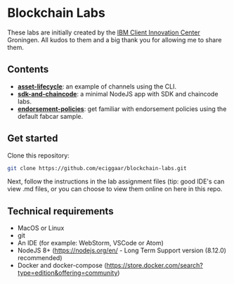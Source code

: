 # Blockchain Labs
These labs are initially created by the [IBM Client Innovation Center](https://benelux.ciceurope.com) Groningen. All kudos to them and a big thank you for allowing me to share them.

## Contents  
- [**asset-lifecycle**](./asset-lifecycle/README.md): an example of channels using the CLI.
- [**sdk-and-chaincode**](./sdk-and-chaincode/README.md): a minimal NodeJS app with SDK and chaincode labs.
- [**endorsement-policies**](./endorsement-policies/README.md): get familiar with endorsement policies using the default fabcar sample.

## Get started
Clone this repository:  

```bash
git clone https://github.com/eciggaar/blockchain-labs.git
```

Next, follow the instructions in the lab assignment files (tip: good IDE's can view .md files, or you can choose to view them online on here in this repo.

## Technical requirements
- MacOS or Linux
- git
- An IDE (for example: WebStorm, VSCode or Atom)
- NodeJS 8+ (https://nodejs.org/en/  - Long Term Support version (8.12.0) recommended)
- Docker and docker-compose (https://store.docker.com/search?type=edition&offering=community)
